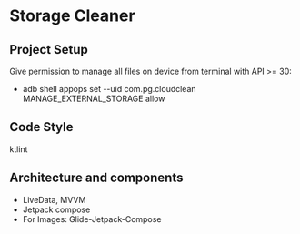 Storage Cleaner
=============================

## Project Setup
Give permission to manage all files on device from terminal with API >= 30:
- adb shell appops set --uid com.pg.cloudclean MANAGE_EXTERNAL_STORAGE allow

## Code Style
ktlint

## Architecture and components
- LiveData, MVVM
- Jetpack compose
- For Images: Glide-Jetpack-Compose